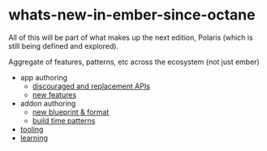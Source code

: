 # whats-new-in-ember-since-octane

All of this will be part of what makes up the next edition, Polaris (which is still being defined and explored).

Aggregate of features, patterns, etc across the ecosystem (not just ember)

- app authoring
  - [discouraged and replacement APIs](./replacements.md)
  - [new features](./new-features.md)
- addon authoring
  - [new blueprint & format](./v2-addons/README.md)
  - [build time patterns](./v2-addons/build.md)
- [tooling](./tooling.md)
- [learning](./learning.md)
